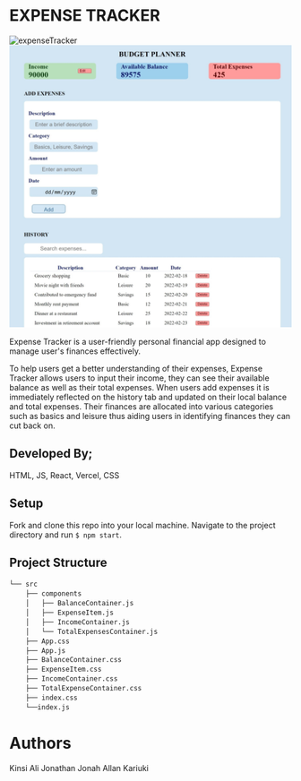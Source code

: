# EXPENSE TRACKER
![expenseTracker](https://github.com/kinsiabdirahman/expensetracker/assets/152480311/10c220f0-bb67-4dcd-92eb-1057f769b5b9)
![expense tracker web shot](https://github.com/kinsiabdirahman/expensetracker/blob/development/expenseTracker.jpeg?raw=true)


Expense Tracker is a user-friendly personal financial app designed to manage user's finances effectively. 

To help users get a better understanding of their expenses, Expense Tracker allows users to input their income, they can see their available balance as well as their total expenses. When users add expenses it is immediately reflected on the history tab and updated on their local balance and total expenses. Their finances are allocated into various categories such as basics and leisure thus aiding users in identifying finances they can cut back on.

## Developed By;
HTML, JS, React, Vercel, CSS

## Setup
Fork and clone this repo into your local machine. Navigate to the project directory and run `$ npm start`.

## Project Structure
```bash
└── src
    ├── components
    │   ├── BalanceContainer.js
    │   ├── ExpenseItem.js
    │   ├── IncomeContainer.js
    │   └── TotalExpensesContainer.js
    ├── App.css
    ├── App.js
    ├── BalanceContainer.css
    ├── ExpenseItem.css
    ├── IncomeContainer.css
    ├── TotalExpenseContainer.css
    ├── index.css
    └──index.js
```

# Authors
Kinsi Ali
Jonathan
Jonah
Allan Kariuki
